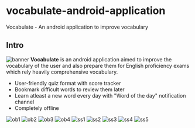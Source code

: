 # vocabulate-android-application
Vocabulate - An android application to improve vocabulary
## Intro
![banner](/ss/feature_graphic.jpg)
**Vocabulate** is an android application aimed to improve the vocabulary of the user and also prepare them for English proficiency exams which rely heavily comprehensive vocabulary. 
* User-friendly quiz format with score tracker 
* Bookmark difficult words to review them later
* Learn atleast a new word every day with "Word of the day" notification channel
* Completely offline

![ob1](/ss/ob1.png) ![ob2](/ss/ob2.png)
![ob3](/ss/ob3.png) ![ob4](/ss/ob4.png)
![ss1](/ss/ss1.jpg)
![ss2](/ss/ss2.jpg)
![ss3](/ss/ss3.jpg)
![ss4](/ss/ss4.jpg)
![ss5](/ss/ss5.jpg)
